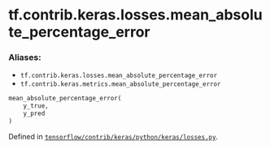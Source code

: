 <div itemscope itemtype="http://developers.google.com/ReferenceObject">
<meta itemprop="name" content="tf.contrib.keras.losses.mean_absolute_percentage_error" />
</div>

# tf.contrib.keras.losses.mean_absolute_percentage_error

### Aliases:

* `tf.contrib.keras.losses.mean_absolute_percentage_error`
* `tf.contrib.keras.metrics.mean_absolute_percentage_error`

``` python
mean_absolute_percentage_error(
    y_true,
    y_pred
)
```



Defined in [`tensorflow/contrib/keras/python/keras/losses.py`](https://www.tensorflow.org/code/tensorflow/contrib/keras/python/keras/losses.py).

